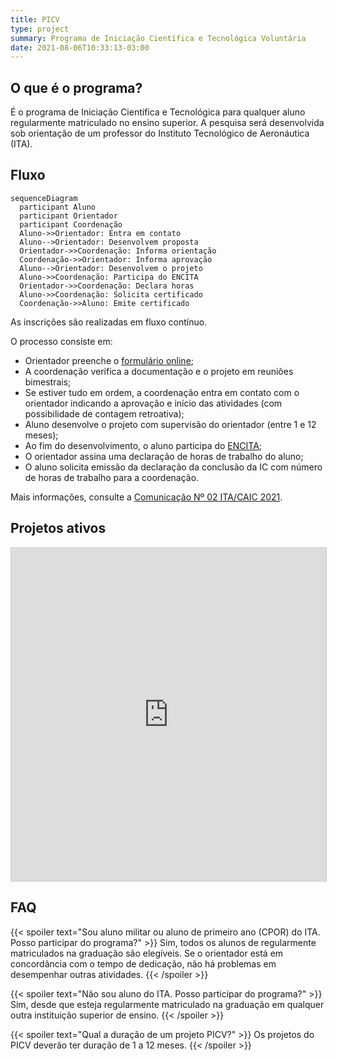 ```yaml
---
title: PICV
type: project
summary: Programa de Iniciação Científica e Tecnológica Voluntária
date: 2021-08-06T10:33:13-03:00
---
```


## O que é o programa?

É o programa de Iniciação Científica e Tecnológica para qualquer aluno
regularmente matriculado no ensino superior.  A pesquisa será desenvolvida sob
orientação de um professor do Instituto Tecnológico de Aeronáutica (ITA).

## Fluxo

```mermaid
sequenceDiagram
  participant Aluno
  participant Orientador
  participant Coordenação
  Aluno->>Orientador: Entra em contato
  Aluno-->Orientador: Desenvolvem proposta
  Orientador->>Coordenação: Informa orientação
  Coordenação->>Orientador: Informa aprovação
  Aluno-->Orientador: Desenvolvem o projeto
  Aluno->>Coordenação: Participa do ENCITA
  Orientador->>Coordenação: Declara horas
  Aluno->>Coordenação: Solicita certificado
  Coordenação->>Aluno: Emite certificado
```

As inscrições são realizadas em fluxo contínuo.

O processo consiste em:

- Orientador preenche o [formulário online](https://airtable.com/shrJ4ZII0eNNZB4n3);
- A coordenação verifica a documentação e o projeto em reuniões bimestrais;
- Se estiver tudo em ordem, a coordenação entra em contato com o orientador
  indicando a aprovação e início das atividades (com possibilidade de contagem
  retroativa);
- Aluno desenvolve o projeto com supervisão do orientador (entre 1 e 12 meses);
- Ao fim do desenvolvimento, o aluno participa do [ENCITA](/evento);
- O orientador assina uma declaração de horas de trabalho do aluno;
- O aluno solicita emissão da declaração da conclusão da IC com número de horas de
  trabalho para a coordenação.

Mais informações, consulte a [Comunicação Nº 02 ITA/CAIC 2021](/documentos/atas/2021-02.pdf).

## Projetos ativos

<iframe class="airtable-embed" src="https://airtable.com/embed/shrxpwtveorf0LsBF?backgroundColor=orange&layout=card" frameborder="0" onmousewheel="" width="100%" height="533" style="background: transparent; border: 1px solid #ccc;"></iframe>

## FAQ

{{< spoiler text="Sou aluno militar ou aluno de primeiro ano (CPOR) do ITA. Posso participar do programa?" >}}
  Sim, todos os alunos de regularmente matriculados na graduação são elegíveis.
  Se o orientador está em concordância com o tempo de dedicação, não há
  problemas em desempenhar outras atividades.
{{< /spoiler >}}

{{< spoiler text="Não sou aluno do ITA. Posso participar do programa?" >}}
  Sim, desde que esteja regularmente matriculado na graduação em qualquer outra instituição superior de ensino.
{{< /spoiler >}}

{{< spoiler text="Qual a duração de um projeto PICV?" >}}
  Os projetos do PICV deverão ter duração de 1 a 12 meses.
{{< /spoiler >}}
